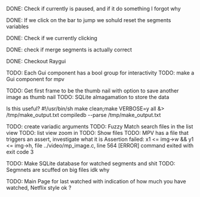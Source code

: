 
DONE: Check if currently is paused, and if it do something I forgot why

DONE: If we click on the bar to jump we sohuld reset the segments variables

DONE: Check if we currently clicking

DONE: check if merge segments is actually correct

DONE: Checkout Raygui

TODO: Each Gui component has a bool group for interactivity
TODO: make a Gui component for mpv

TODO: Get first frame to be the thumb nail with option to save another image as thumb nail
TODO: SQLite almagamation to store the data


Is this useful?
#!/usr/bin/sh
make clean;make VERBOSE=y all &> /tmp/make_output.txt
compiledb --parse /tmp/make_output.txt

TODO: create variadic arguments
TODO: Fuzzy Match search files in the list view
TODO: list view zoom in
TODO: Show files
TODO: MPV has a file that triggers an assert, investigate what it is Assertion failed: x1 <= img->w && y1 <= img->h, file ../video/mp_image.c, line 564 [ERROR] command exited with exit code 3

TODO: Make SQLite database for watched segments and shit
TODO: Segmnets are scuffed on big files idk why

TODO: Main Page for last watched with indication of how much you have watched, Netflix style ok ?
